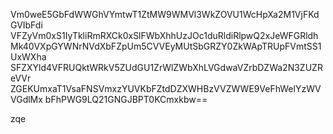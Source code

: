 Vm0weE5GbFdWWGhVYmtwT1ZtMW9WMVl3WkZOVU1WcHpXa2M1VjFKdGVIbFdi
VFZyVm0xS1IyTkliRmRXCk0xSlFWbXhhUzJOc1duRldiRlpwQ2xJeWFGRldh
Mk40VXpGYWNrNVdXbFZpUm5CVVEyMUtSbGRZY0ZkWApTRUpFVmtSS1UxWXha
SFZXYld4VFRUQktWRkV5ZUdGU1ZrWlZWbXhLVGdwaVZrbDZWa2N3ZUZReVVr
ZGEKUmxaT1VsaFNSVmxzYUVKbFZtdDZXWHBzVVZWWE9VeFhWelYzWVVGdlMx
bFhPWG9LQ21GNGJBPT0KCmxkbw==

zqe